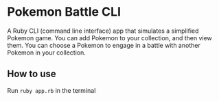 # Pokemon Battle CLI

A Ruby CLI (command line interface) app that simulates a simplified Pokemon game. You can add Pokemon to your collection, and then view them. You can choose a Pokemon to engage in a battle with another Pokemon in your collection.

## How to use
Run ```ruby app.rb``` in the terminal

